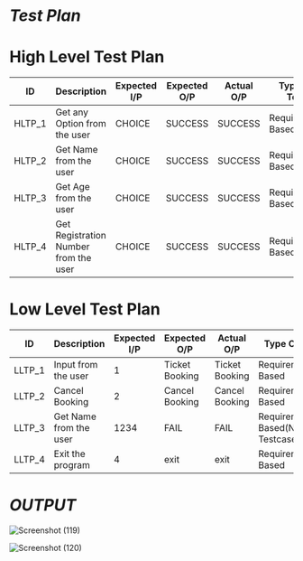 # *Test Plan*

# High Level Test Plan 
| ID   |      Description       |  Expected I/P  |  Expected O/P |  Actual O/P  |  Type Of Test  |
|----------|-------------|------|-------|--------|----------|
| HLTP_1 |  Get any Option from the user | CHOICE |  SUCCESS |  SUCCESS |  Requirement Based  |
| HLTP_2 |  Get Name from the user |  CHOICE |  SUCCESS |  SUCCESS | Requirement Based  |
| HLTP_3 |  Get Age from the user | CHOICE |  SUCCESS |  SUCCESS | Requirement Based  |
| HLTP_4 |  Get Registration Number from the user | CHOICE |  SUCCESS |  SUCCESS | Requirement Based |

# Low Level Test Plan
| ID   |      Description     |  Expected I/P | Expected O/P | Actual O/P | Type Of Test |
|----------|-------------|------|----------|-------------|--------|
| LLTP_1 |  Input from the user | 1  | Ticket Booking | Ticket Booking | Requirement Based |
| LLTP_2 |  Cancel Booking | 2  | Cancel Booking | Cancel Booking | Requirement Based |
| LLTP_3 |  Get Name from the user |  1234 |  FAIL |  FAIL | Requirement Based(Negative Testcase)  |
| LLTP_4 |  Exit the program | 4 | exit | exit | Requirement Based |


# *OUTPUT*

![Screenshot (119)](https://user-images.githubusercontent.com/94169022/143005696-f99980d0-a148-4e92-a91b-5462688758a9.png)


![Screenshot (120)](https://user-images.githubusercontent.com/94169022/143005778-2259fc4e-b636-419f-b2ce-45c7318d787f.png)
